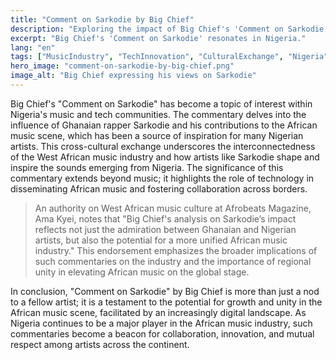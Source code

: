 ```yaml
---
title: "Comment on Sarkodie by Big Chief"
description: "Exploring the impact of Big Chief's 'Comment on Sarkodie' on Nigeria's music and tech scene."
excerpt: "Big Chief's 'Comment on Sarkodie' resonates in Nigeria."
lang: "en"
tags: ["MusicIndustry", "TechInnovation", "CulturalExchange", "Nigeria", "Sarkodie"]
hero_image: "comment-on-sarkodie-by-big-chief.png"
image_alt: "Big Chief expressing his views on Sarkodie"
---
```


Big Chief's "Comment on Sarkodie" has become a topic of interest within Nigeria's music and tech communities. The commentary delves into the influence of Ghanaian rapper Sarkodie and his contributions to the African music scene, which has been a source of inspiration for many Nigerian artists. This cross-cultural exchange underscores the interconnectedness of the West African music industry and how artists like Sarkodie shape and inspire the sounds emerging from Nigeria. The significance of this commentary extends beyond music; it highlights the role of technology in disseminating African music and fostering collaboration across borders.

>An authority on West African music culture at Afrobeats Magazine, Ama Kyei, notes that "Big Chief's analysis on Sarkodie’s impact reflects not just the admiration between Ghanaian and Nigerian artists, but also the potential for a more unified African music industry." This endorsement emphasizes the broader implications of such commentaries on the industry and the importance of regional unity in elevating African music on the global stage.

In conclusion, "Comment on Sarkodie" by Big Chief is more than just a nod to a fellow artist; it is a testament to the potential for growth and unity in the African music scene, facilitated by an increasingly digital landscape. As Nigeria continues to be a major player in the African music industry, such commentaries become a beacon for collaboration, innovation, and mutual respect among artists across the continent.